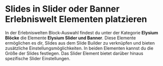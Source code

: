 # Slides in Slider oder Banner Erlebniswelt Elementen platzieren

In der Erlebniswelten Block-Auswahl findest du unter der Kategorie **Elysium Blöcke** die Elemente **Elysium Slider und Banner**. Diese Elemente ermöglichen es dir, Slides aus dem Slide Builder zu verknüpfen und bieten zusätzliche Einstellungsmöglichkeiten. In beiden Elementen kannst du die Größe der Slides festlegen. Das Slider Element bietet darüber hinaus spezifische Slider Einstellungen.
